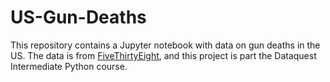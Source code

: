 # US-Gun-Deaths

This repository contains a Jupyter notebook with data on gun deaths in the US. 
The data is from [FiveThirtyEight](https://github.com/fivethirtyeight/guns-data), and this project is part the Dataquest Intermediate Python course.
